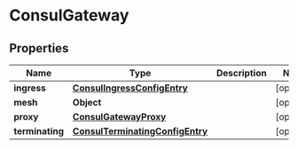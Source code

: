 

# ConsulGateway


## Properties

| Name | Type | Description | Notes |
|------------ | ------------- | ------------- | -------------|
|**ingress** | [**ConsulIngressConfigEntry**](ConsulIngressConfigEntry.md) |  |  [optional] |
|**mesh** | **Object** |  |  [optional] |
|**proxy** | [**ConsulGatewayProxy**](ConsulGatewayProxy.md) |  |  [optional] |
|**terminating** | [**ConsulTerminatingConfigEntry**](ConsulTerminatingConfigEntry.md) |  |  [optional] |



